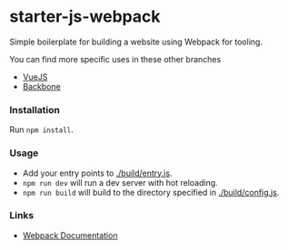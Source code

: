 # starter-js-webpack

Simple boilerplate for building a website using Webpack for tooling.

You can find more specific uses in these other branches

* [VueJS](./tree/vuejs)
* [Backbone](./tree/backbone)

### Installation

Run `npm install`.

### Usage

* Add your entry points to [./build/entry.js](./build/entry.js).
* `npm run dev` will run a dev server with hot reloading.
* `npm run build` will build to the directory specified in [./build/config.js](./build/config.js).

### Links

* [Webpack Documentation](https://webpack.js.org/configuration/)
